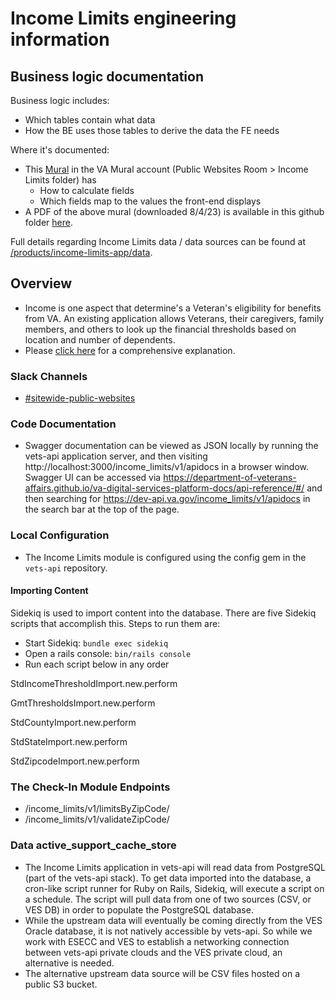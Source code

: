 # Income Limits engineering information

## Business logic documentation

Business logic includes:
- Which tables contain what data
- How the BE uses those tables to derive the data the FE needs

Where it's documented:
- This [Mural](https://app.mural.co/invitation/mural/departmentofveteransaffairs9999/1683232214853?sender=uebde62ceb342c6477fb09406&key=71389d5d-cc99-471d-bcaf-2bcc34aaaedb) in the VA Mural account (Public Websites Room > Income Limits folder) has 
  - How to calculate fields
  - Which fields map to the values the front-end displays
- A PDF of the above mural (downloaded 8/4/23) is available in this github folder [here](https://github.com/department-of-veterans-affairs/va.gov-team/blob/master/products/income-limits-app/engineering/Income%20Limits%20API%20logic%20and%20data_2023-08-04%20(MVP).pdf).

Full details regarding Income Limits data / data sources can be found at [/products/income-limits-app/data](https://github.com/department-of-veterans-affairs/va.gov-team/blob/master/products/income-limits-app/data/README.md).

## Overview
- Income is one aspect that determine's a Veteran's eligibility for benefits from VA. An existing application allows Veterans, their caregivers, family members, and others to look up the financial thresholds based on location and number of dependents.
- Please [click here](https://github.com/department-of-veterans-affairs/va.gov-team/tree/master/products/income-limits-app) for a comprehensive explanation.

### Slack Channels
- [#sitewide-public-websites](https://dsva.slack.com/archives/C52CL1PKQ)

### Code Documentation
- Swagger documentation can be viewed as JSON locally by running the vets-api application server, and then visiting http://localhost:3000/income_limits/v1/apidocs in a browser window. Swagger UI can be accessed via https://department-of-veterans-affairs.github.io/va-digital-services-platform-docs/api-reference/#/ and then searching for https://dev-api.va.gov/income_limits/v1/apidocs in the search bar at the top of the page.

### Local Configuration
- The Income Limits module is configured using the config gem in the `vets-api` repository.

#### Importing Content
Sidekiq is used to import content into the database. There are five Sidekiq scripts that accomplish this. Steps to run them are:

- Start Sidekiq: `bundle exec sidekiq`
- Open a rails console: `bin/rails console`
- Run each script below in any order

StdIncomeThresholdImport.new.perform

GmtThresholdsImport.new.perform

StdCountyImport.new.perform

StdStateImport.new.perform

StdZipcodeImport.new.perform


### The Check-In Module Endpoints
- /income_limits/v1/limitsByZipCode/
- /income_limits/v1/validateZipCode/

### Data active_support_cache_store

- The Income Limits application in vets-api will read data from PostgreSQL (part of the vets-api stack). To get data imported into the database, a cron-like script runner for Ruby on Rails, Sidekiq, will execute a script on a schedule. The script will pull data from one of two sources (CSV, or VES DB) in order to populate the PostgreSQL database.
- While the upstream data will eventually be coming directly from the VES Oracle database, it is not natively accessible by vets-api. So while we work with ESECC and VES to establish a networking connection between vets-api private clouds and the VES private cloud, an alternative is needed.
- The alternative upstream data source will be CSV files hosted on a public S3 bucket.
